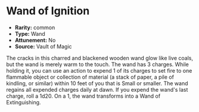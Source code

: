 
# Wand of Ignition

* **Rarity:** common
* **Type:** Wand
* **Attunement:** No
* **Source:** Vault of Magic


The cracks in this charred and blackened wooden wand glow like live coals, but the wand is merely warm to the touch. The wand has 3 charges. While holding it, you can use an action to expend 1 of its charges to set fire to one flammable object or collection of material (a stack of paper, a pile of kindling, or similar) within 10 feet of you that is Small or smaller. The wand regains all expended charges daily at dawn. If you expend the wand's last charge, roll a 1d20. On a 1, the wand transforms into a Wand of Extinguishing.
